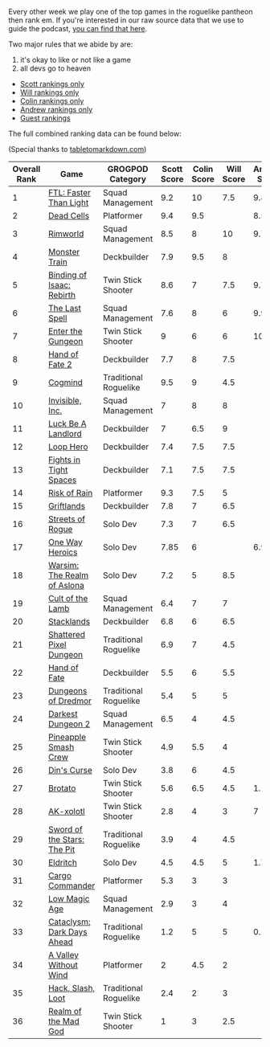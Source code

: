 Every other week we play one of the top games in the roguelike pantheon then rank em. If you're interested in our raw source data that we use to guide the podcast, [you can find that here](https://github.com/ScottBurger/going_rogue_podcast/wiki/Roguelike-Steam-Dataset).

Two major rules that we abide by are: 
1. it's okay to like or not like a game
2. all devs go to heaven

* [Scott rankings only](https://docs.google.com/spreadsheets/d/1wf34T9sseGKv_VtQMcjRq6WuFWj33uU9cbU4oUlZGt8/edit#gid=1410426659)
* [Will rankings only](https://docs.google.com/spreadsheets/d/1wf34T9sseGKv_VtQMcjRq6WuFWj33uU9cbU4oUlZGt8/edit#gid=73210139)
* [Colin rankings only](https://docs.google.com/spreadsheets/d/1wf34T9sseGKv_VtQMcjRq6WuFWj33uU9cbU4oUlZGt8/edit#gid=2046262583)
* [Andrew rankings only](https://docs.google.com/spreadsheets/d/1wf34T9sseGKv_VtQMcjRq6WuFWj33uU9cbU4oUlZGt8/edit#gid=1897153161)
* [Guest rankings](https://docs.google.com/spreadsheets/d/1wf34T9sseGKv_VtQMcjRq6WuFWj33uU9cbU4oUlZGt8/edit#gid=847369508)

<!-- 
when finished:
* games that X liked more than Y
* games that X and Y agreed on perfectly
* top 'gems' = avg pod rank vs review rank
* top 'anti-gems' = avg pod rank vs review rank
-->

<!--
ongoing short lists (matching youtube playlists?):

top 3 most popular rogues
top 3 hidden gems
top 3 most widely disagreed on games (std dev)
-->


The full combined ranking data can be found below:

(Special thanks to [tabletomarkdown.com](https://tabletomarkdown.com/convert-spreadsheet-to-markdown))

| Overall Rank | Game                                                                                | GROGPOD Category      | Scott Score | Colin Score | Will Score | Andrew Score | Avg Score | Median | Std Dev |
| ------------ | ----------------------------------------------------------------------------------- | --------------------- | ----------- | ----------- | ---------- | ------------ | --------- | ------ | ------- |
| 1            | [FTL: Faster Than Light](https://grogpod.zone/2022-12-07-ftl/)                      | Squad Management      | 9.2         | 10          | 7.5        | 9.8          | 9.13      | 10     | 1.14    |
| 2            | [Dead Cells](https://grogpod.zone/2023-11-22-dead_cells/)                           | Platformer            | 9.4         | 9.5         |            | 8.5          | 9.13      | 9      | 0.55    |
| 3            | [Rimworld](https://grogpod.zone/2023-10-25-rimworld/)                               | Squad Management      | 8.5         | 8           | 10         | 9.70         | 9.05      | 9      | 0.95    |
| 4            | [Monster Train](https://grogpod.zone/2023-05-24-monster_train/)                     | Deckbuilder           | 7.9         | 9.5         | 8          |              | 8.47      | 8      | 0.90    |
| 5            | [Binding of Isaac: Rebirth](https://grogpod.zone/2022-10-26-isaac/)                 | Twin Stick Shooter    | 8.6         | 7           | 7.5        | 9.7          | 8.20      | 8      | 1.20    |
| 6            | [The Last Spell](https://grogpod.zone/2023-08-16-the_last_spell/)                   | Squad Management      | 7.6         | 8           | 6          | 9.9          | 7.88      | 8      | 1.60    |
| 7            | [Enter the Gungeon](https://grogpod.zone/2023-07-04-gungeon/)                       | Twin Stick Shooter    | 9           | 6           | 6          | 10.0         | 7.75      | 8      | 2.06    |
| 8            | [Hand of Fate 2](https://grogpod.zone/2023-04-12-hand-of-fate/)                     | Deckbuilder           | 7.7         | 8           | 7.5        |              | 7.73      | 8      | 0.25    |
| 9            | [Cogmind](https://grogpod.zone/2023-03-15-cogmind/)                                 | Traditional Roguelike | 9.5         | 9           | 4.5        |              | 7.67      | 9      | 2.75    |
| 10           | [Invisible, Inc.](https://grogpod.zone/2023-01-04-invisible/)                       | Squad Management      | 7           | 8           | 8          |              | 7.67      | 8      | 0.58    |
| 11           | [Luck Be A Landlord](https://grogpod.zone/2023-08-02-landlord/)                     | Deckbuilder           | 7           | 6.5         | 9          |              | 7.50      | 7      | 1.32    |
| 12           | [Loop Hero](https://grogpod.zone/2023-04-26-streets-of-rogue/)                      | Deckbuilder           | 7.4         | 7.5         | 7.5        |              | 7.47      | 8      | 0.06    |
| 13           | [Fights in Tight Spaces](https://grogpod.zone/2023-02-15-fits/)                     | Deckbuilder           | 7.1         | 7.5         | 7.5        |              | 7.37      | 8      | 0.23    |
| 14           | [Risk of Rain](https://grogpod.zone/2023-02-01-riskofrain/)                         | Platformer            | 9.3         | 7.5         | 5          |              | 7.27      | 8      | 2.16    |
| 15           | [Griftlands](https://grogpod.zone/2023-05-10-griftlands/)                           | Deckbuilder           | 7.8         | 7           | 6.5        |              | 7.10      | 7      | 0.66    |
| 16           | [Streets of Rogue](https://grogpod.zone/2023-04-26-streets-of-rogue/)               | Solo Dev              | 7.3         | 7           | 6.5        |              | 6.93      | 7      | 0.40    |
| 17           | [One Way Heroics](http://grogpod.zone/2023-09-13-one-way-heroics/)                  | Solo Dev              | 7.85        | 6           |            | 6.9          | 6.92      | 7      | 0.93    |
| 18           | [Warsim: The Realm of Aslona](https://grogpod.zone/2023-03-01-warsim/)              | Solo Dev              | 7.2         | 5           | 8.5        |              | 6.90      | 7      | 1.77    |
| 19           | [Cult of the Lamb](https://grogpod.zone/2023-07-19-cult-of-the-lamb/)               | Squad Management      | 6.4         | 7           | 7          |              | 6.80      | 7      | 0.35    |
| 20           | [Stacklands](https://grogpod.zone/2023-01-18-stacklands/)                           | Deckbuilder           | 6.8         | 6           | 6.5        |              | 6.43      | 7      | 0.40    |
| 21           | [Shattered Pixel Dungeon](https://grogpod.zone/2023-06-21-shattered-pixel-dungeon/) | Traditional Roguelike | 6.9         | 7           | 4.5        |              | 6.13      | 7      | 1.42    |
| 22           | [Hand of Fate](https://grogpod.zone/2023-04-12-hand-of-fate/)                       | Deckbuilder           | 5.5         | 6           | 5.5        |              | 5.67      | 6      | 0.29    |
| 23           | [Dungeons of Dredmor](https://grogpod.zone/2022-10-12-dredmor/)                     | Traditional Roguelike | 5.4         | 5           | 5          |              | 5.13      | 5      | 0.23    |
| 24           | [Darkest Dungeon 2](https://grogpod.zone/2023-06-07-darkest-dungeon-2/)             | Squad Management      | 6.5         | 4           | 4.5        |              | 5.00      | 5      | 1.32    |
| 25           | [Pineapple Smash Crew](https://grogpod.zone/2022-11-09-pineapple/)                  | Twin Stick Shooter    | 4.9         | 5.5         | 4          |              | 4.80      | 5      | 0.75    |
| 26           | [Din's Curse](https://grogpod.zone/2022-11-23-madgod/)                              | Solo Dev              | 3.8         | 6           | 4.5        |              | 4.77      | 5      | 1.12    |
| 27           | [Brotato](https://grogpod.zone/2023-08-16-the_last_spell/)                          | Twin Stick Shooter    | 5.6         | 6.5         | 4.5        | 1.1          | 4.43      | 5      | 2.36    |
| 28           | [AK-xolotl](https://grogpod.zone/2023-11-08-akxolotl/)                              | Twin Stick Shooter    | 2.8         | 4           | 3          | 7            | 4.20      | 4      | 1.94    |
| 29           | [Sword of the Stars: The Pit](https://grogpod.zone/2022-12-21-sots_the_pit/)        | Traditional Roguelike | 3.9         | 4           | 4.5        |              | 4.13      | 4      | 0.32    |
| 30           | [Eldritch](http://grogpod.zone/2023-08-30-eldritch/)                                | Solo Dev              | 4.5         | 4.5         | 5          | 1.7          | 3.92      | 5      | 1.52    |
| 31           | [Cargo Commander](https://grogpod.zone/2022-11-23-madgod/)                          | Platformer            | 5.3         | 3           | 3          |              | 3.77      | 3      | 1.33    |
| 32           | [Low Magic Age](https://grogpod.zone/2023-03-29-low-magic-age/)                     | Squad Management      | 2.9         | 3           | 4          |              | 3.30      | 3      | 0.61    |
| 33           | [Cataclysm: Dark Days Ahead](http://grogpod.zone/2023-09-27-cataclysm/)             | Traditional Roguelike | 1.2         | 5           | 5          | 0.1          | 2.83      | 3      | 2.55    |
| 34           | [A Valley Without Wind](https://grogpod.zone/2022-11-09-pineapple/)                 | Platformer            | 2           | 4.5         | 2          |              | 2.83      | 2      | 1.44    |
| 35           | [Hack, Slash, Loot](https://grogpod.zone/2022-11-09-pineapple/)                     | Traditional Roguelike | 2.4         | 2           | 3          |              | 2.47      | 2      | 0.50    |
| 36           | [Realm of the Mad God](https://grogpod.zone/2022-11-23-madgod/)                     | Twin Stick Shooter    | 1           | 3           | 2.5        |              | 2.17      | 3      | 1.04    |











